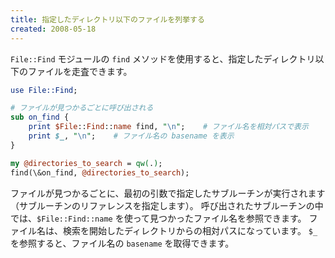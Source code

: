 ```yaml
---
title: 指定したディレクトリ以下のファイルを列挙する
created: 2008-05-18
---
```


`File::Find` モジュールの `find` メソッドを使用すると、指定したディレクトリ以下のファイルを走査できます。

```perl
use File::Find;

# ファイルが見つかるごとに呼び出される
sub on_find {
    print $File::Find::name find, "\n";    # ファイル名を相対パスで表示
    print $_, "\n";    # ファイル名の basename を表示
}

my @directories_to_search = qw(.);
find(\&on_find, @directories_to_search);
```

ファイルが見つかるごとに、最初の引数で指定したサブルーチンが実行されます（サブルーチンのリファレンスを指定します）。
呼び出されたサブルーチンの中では、`$File::Find::name` を使って見つかったファイル名を参照できます。
ファイル名は、検索を開始したディレクトリからの相対パスになっています。
`$_` を参照すると、ファイル名の `basename` を取得できます。

